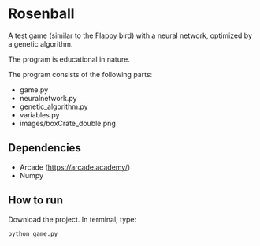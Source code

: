 # Rosenball
A test game (similar to the Flappy bird) with a neural network, optimized by a genetic algorithm.

The program is educational in nature.

The program consists of the following parts:
- game.py
- neuralnetwork.py
- genetic_algorithm.py
- variables.py
- images/boxCrate_double.png

## Dependencies
- Arcade (https://arcade.academy/)
- Numpy

## How to run
Download the project. In terminal, type:

   `python game.py`